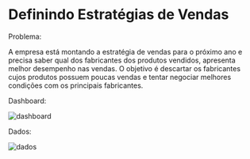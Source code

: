 # Definindo Estratégias de Vendas

Problema: 

A empresa está montando a estratégia de vendas para o próximo ano e precisa saber qual dos fabricantes dos produtos vendidos, apresenta melhor desempenho nas vendas. O objetivo é descartar os fabricantes cujos produtos possuem poucas vendas e tentar negociar melhores condições com os principais fabricantes.

Dashboard:

<img src="https://i.ibb.co/ZXNbzJy/dashboard.png" alt="dashboard" border="0">


Dados:

<img src="https://i.ibb.co/GVFMR4d/dados.png" alt="dados" border="0">
